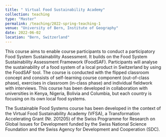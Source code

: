 ```yaml
---
title: " Virtual Food Sustainability Academy"
collection: teaching
type: "Master"
permalink: /teaching/2022-spring-teaching-1
venue: "University of Bern, Institute of Geography"
date: 2022-06-02
location: "Bern, Switzerland"
---
```


This course aims to enable course participants to conduct a participatory Food System Sustainability Assessment. It builds on the Food System Sustainability Assessment Framework (FoodSAF). Participants will analyse the sustainability of a food system of a local product in Switzerland by using the FoodSAF tool. The course is conducted with the flipped classroom concept and consists of self-learning course component (out-of-class phase), exercises in classroom (in-class phase) and individual fieldwork with interviews. This course has been developed in collaboration with universities in Kenya, Nigeria, Bolivia and Columbia, but each country is focusing on its own local food systems. 

The Sustainable Food Systems course has been developed in the context of the Virtual Food Sustainability Academy (VFSA), a Transformation Accelerating Grant (Nr. 201205) of the Swiss Programme for Research on Global Issues for Development funded by the Swiss National Science Foundation and the Swiss Agency for Development and Cooperation (SDC). 

